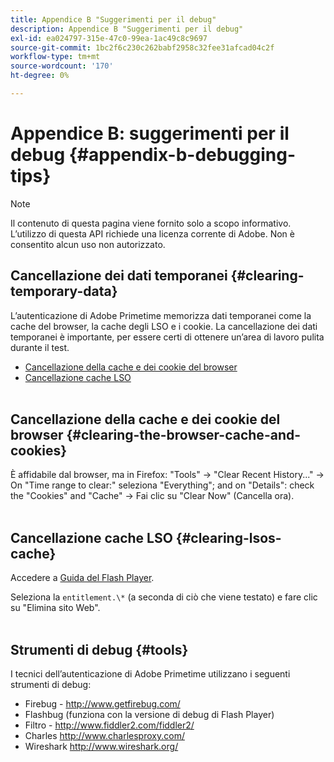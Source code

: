 ```yaml
---
title: Appendice B "Suggerimenti per il debug"
description: Appendice B "Suggerimenti per il debug"
exl-id: ea024797-315e-47c0-99ea-1ac49c8c9697
source-git-commit: 1bc2f6c230c262babf2958c32fee31afcad04c2f
workflow-type: tm+mt
source-wordcount: '170'
ht-degree: 0%

---
```


# Appendice B: suggerimenti per il debug {#appendix-b-debugging-tips}

>[!NOTE]
>
>Il contenuto di questa pagina viene fornito solo a scopo informativo. L’utilizzo di questa API richiede una licenza corrente di Adobe. Non è consentito alcun uso non autorizzato.


## Cancellazione dei dati temporanei {#clearing-temporary-data}

L’autenticazione di Adobe Primetime memorizza dati temporanei come la cache del browser, la cache degli LSO e i cookie. La cancellazione dei dati temporanei è importante, per essere certi di ottenere un’area di lavoro pulita durante il test.

- [Cancellazione della cache e dei cookie del browser](#clearing-the-browser-cache-and-cookies)
- [Cancellazione cache LSO](#clearing-lsos-cache)\
   

## Cancellazione della cache e dei cookie del browser {#clearing-the-browser-cache-and-cookies}

È affidabile dal browser, ma in Firefox: &quot;Tools&quot; -\> &quot;Clear Recent History...&quot; -\> On &quot;Time range to clear:&quot; seleziona &quot;Everything&quot;; and on &quot;Details&quot;: check the &quot;Cookies&quot; and &quot;Cache&quot; -\> Fai clic su &quot;Clear Now&quot; (Cancella ora).\
 

## Cancellazione cache LSO {#clearing-lsos-cache}

Accedere a [Guida del Flash Player](http://www.macromedia.com/support/documentation/en/flashplayer/help/settings_manager07.html).

Seleziona la ```entitlement.\*``` (a seconda di ciò che viene testato) e fare clic su &quot;Elimina sito Web&quot;.\
 

## Strumenti di debug {#tools}

I tecnici dell’autenticazione di Adobe Primetime utilizzano i seguenti strumenti di debug:

- Firebug - <http://www.getfirebug.com/>
- Flashbug (funziona con la versione di debug di Flash Player)
- Filtro - <http://www.fiddler2.com/fiddler2/>
- Charles <http://www.charlesproxy.com/>
- Wireshark <http://www.wireshark.org/>


<!--
## Related Information

- [Programmer Integration Guide](/help/authentication/programmer-integration-guide-overview.md)

- [Using Charles Proxy (Tech Note)](https://tve.zendesk.com/hc/en-us/articles/204962849-Using-Charles-Proxy)
-->
